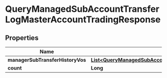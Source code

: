 

# QueryManagedSubAccountTransferLogMasterAccountTradingResponse


## Properties

| Name | Type | Description | Notes |
|------------ | ------------- | ------------- | -------------|
|**managerSubTransferHistoryVos** | [**List&lt;QueryManagedSubAccountTransferLogMasterAccountInvestorResponseManagerSubTransferHistoryVosInner&gt;**](QueryManagedSubAccountTransferLogMasterAccountInvestorResponseManagerSubTransferHistoryVosInner.md) |  |  [optional] |
|**count** | **Long** |  |  [optional] |



